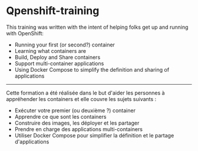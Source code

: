 # Qpenshift-training

This training was written with the intent of helping folks get up and running with OpenShift:

- Running your first (or second?) container
- Learning what containers are
- Build, Deploy and Share containers
- Support multi-container applications
- Using Docker Compose to simplify the definition and sharing of applications

---

Cette formation a été réalisée dans le but d'aider les personnes à appréhender les containers et elle couvre les sujets suivants :

- Exécuter votre premier (ou deuxième ?) container
- Apprendre ce que sont les containers
- Construire des images, les déployer et les partager
- Prendre en charge des applications multi-containers
- Utiliser Docker Compose pour simplifier la définition et le partage d'applications
